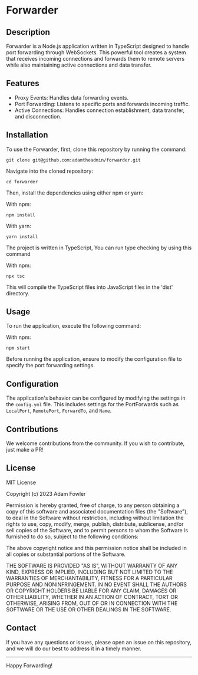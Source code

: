 # Forwarder

## Description

Forwarder is a Node.js application written in TypeScript designed to handle port forwarding through WebSockets. This powerful tool creates a system that receives incoming connections and forwards them to remote servers while also maintaining active connections and data transfer.

## Features

- Proxy Events: Handles data forwarding events.
- Port Forwarding: Listens to specific ports and forwards incoming traffic.
- Active Connections: Handles connection establishment, data transfer, and disconnection.

## Installation

To use the Forwarder, first, clone this repository by running the command:

```
git clone git@github.com:adamtheadmin/forwarder.git
```

Navigate into the cloned repository:

```
cd forwarder
```

Then, install the dependencies using either npm or yarn:

With npm:

```
npm install
```

With yarn:

```
yarn install
```

The project is written in TypeScript, You can run type checking by using this command

With npm:

```
npx tsc
```

This will compile the TypeScript files into JavaScript files in the 'dist' directory.

## Usage

To run the application, execute the following command:

With npm:

```
npm start
```

Before running the application, ensure to modify the configuration file to specify the port forwarding settings.

## Configuration

The application's behavior can be configured by modifying the settings in the `config.yml` file. This includes settings for the PortForwards such as `LocalPort`, `RemotePort`, `ForwardTo`, and `Name`.

## Contributions

We welcome contributions from the community. If you wish to contribute, just make a PR!

## License

MIT License

Copyright (c) 2023 Adam Fowler

Permission is hereby granted, free of charge, to any person obtaining a copy
of this software and associated documentation files (the "Software"), to deal
in the Software without restriction, including without limitation the rights
to use, copy, modify, merge, publish, distribute, sublicense, and/or sell
copies of the Software, and to permit persons to whom the Software is
furnished to do so, subject to the following conditions:

The above copyright notice and this permission notice shall be included in all
copies or substantial portions of the Software.

THE SOFTWARE IS PROVIDED "AS IS", WITHOUT WARRANTY OF ANY KIND, EXPRESS OR
IMPLIED, INCLUDING BUT NOT LIMITED TO THE WARRANTIES OF MERCHANTABILITY,
FITNESS FOR A PARTICULAR PURPOSE AND NONINFRINGEMENT. IN NO EVENT SHALL THE
AUTHORS OR COPYRIGHT HOLDERS BE LIABLE FOR ANY CLAIM, DAMAGES OR OTHER
LIABILITY, WHETHER IN AN ACTION OF CONTRACT, TORT OR OTHERWISE, ARISING FROM,
OUT OF OR IN CONNECTION WITH THE SOFTWARE OR THE USE OR OTHER DEALINGS IN THE
SOFTWARE.

## Contact

If you have any questions or issues, please open an issue on this repository, and we will do our best to address it in a timely manner.

---

Happy Forwarding!
